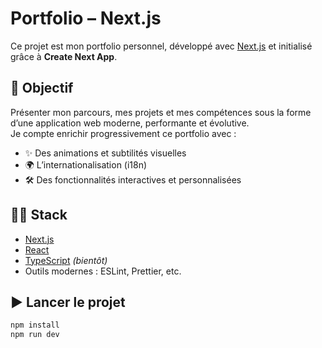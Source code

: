 # Portfolio – Next.js

Ce projet est mon portfolio personnel, développé avec [Next.js](https://nextjs.org/) et initialisé grâce à **Create Next App**.

## 🚀 Objectif
Présenter mon parcours, mes projets et mes compétences sous la forme d’une application web moderne, performante et évolutive.  
Je compte enrichir progressivement ce portfolio avec :
- ✨ Des animations et subtilités visuelles  
- 🌍 L’internationalisation (i18n)  
- 🛠️ Des fonctionnalités interactives et personnalisées  

## 🧑‍💻 Stack
- [Next.js](https://nextjs.org/)  
- [React](https://react.dev/)  
- [TypeScript](https://www.typescriptlang.org/) *(bientôt)*  
- Outils modernes : ESLint, Prettier, etc.

## ▶️ Lancer le projet
```bash
npm install
npm run dev